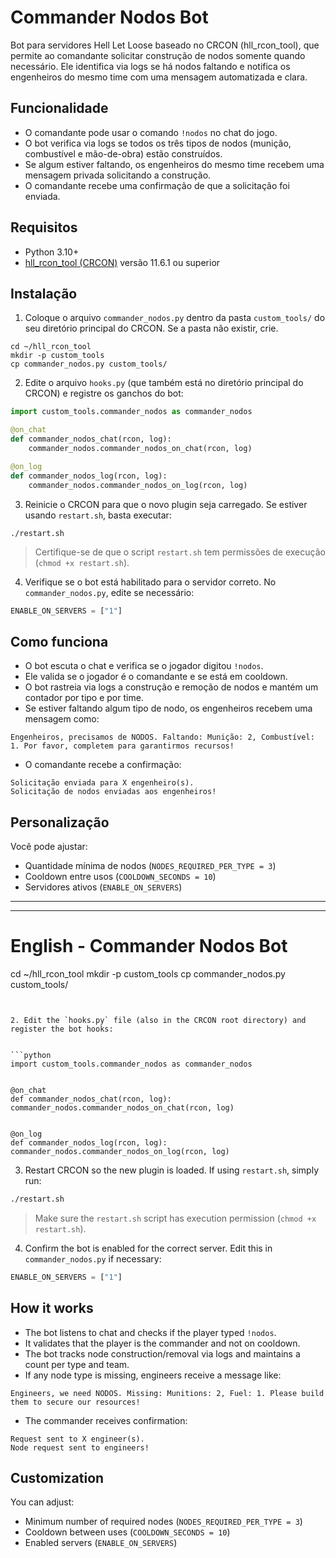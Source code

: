 # Commander Nodos Bot

Bot para servidores Hell Let Loose baseado no CRCON (hll_rcon_tool), que permite ao comandante solicitar construção de nodos somente quando necessário. Ele identifica via logs se há nodos faltando e notifica os engenheiros do mesmo time com uma mensagem automatizada e clara.

## Funcionalidade
- O comandante pode usar o comando `!nodos` no chat do jogo.
- O bot verifica via logs se todos os três tipos de nodos (munição, combustível e mão-de-obra) estão construídos.
- Se algum estiver faltando, os engenheiros do mesmo time recebem uma mensagem privada solicitando a construção.
- O comandante recebe uma confirmação de que a solicitação foi enviada.

## Requisitos
- Python 3.10+
- [hll_rcon_tool (CRCON)](https://github.com/MarechJ/hll_rcon_tool) versão 11.6.1 ou superior

## Instalação
1. Coloque o arquivo `commander_nodos.py` dentro da pasta `custom_tools/` do seu diretório principal do CRCON. Se a pasta não existir, crie.

```
cd ~/hll_rcon_tool
mkdir -p custom_tools
cp commander_nodos.py custom_tools/
```

2. Edite o arquivo `hooks.py` (que também está no diretório principal do CRCON) e registre os ganchos do bot:

```python
import custom_tools.commander_nodos as commander_nodos

@on_chat
def commander_nodos_chat(rcon, log):
    commander_nodos.commander_nodos_on_chat(rcon, log)

@on_log
def commander_nodos_log(rcon, log):
    commander_nodos.commander_nodos_on_log(rcon, log)
```

3. Reinicie o CRCON para que o novo plugin seja carregado. Se estiver usando `restart.sh`, basta executar:

```
./restart.sh
```

> Certifique-se de que o script `restart.sh` tem permissões de execução (`chmod +x restart.sh`).

4. Verifique se o bot está habilitado para o servidor correto.
No `commander_nodos.py`, edite se necessário:
```python
ENABLE_ON_SERVERS = ["1"]
```

## Como funciona
- O bot escuta o chat e verifica se o jogador digitou `!nodos`.
- Ele valida se o jogador é o comandante e se está em cooldown.
- O bot rastreia via logs a construção e remoção de nodos e mantém um contador por tipo e por time.
- Se estiver faltando algum tipo de nodo, os engenheiros recebem uma mensagem como:

```
Engenheiros, precisamos de NODOS. Faltando: Munição: 2, Combustível: 1. Por favor, completem para garantirmos recursos!
```

- O comandante recebe a confirmação:
```
Solicitação enviada para X engenheiro(s).
Solicitação de nodos enviadas aos engenheiros!
```

## Personalização
Você pode ajustar:
- Quantidade mínima de nodos (`NODES_REQUIRED_PER_TYPE = 3`)
- Cooldown entre usos (`COOLDOWN_SECONDS = 10`)
- Servidores ativos (`ENABLE_ON_SERVERS`)

---------------------------------------------------------------------------------
---------------------------------------------------------------------------------
# English - Commander Nodos Bot
cd ~/hll_rcon_tool
mkdir -p custom_tools
cp commander_nodos.py custom_tools/
```


2. Edit the `hooks.py` file (also in the CRCON root directory) and register the bot hooks:


```python
import custom_tools.commander_nodos as commander_nodos


@on_chat
def commander_nodos_chat(rcon, log):
commander_nodos.commander_nodos_on_chat(rcon, log)


@on_log
def commander_nodos_log(rcon, log):
commander_nodos.commander_nodos_on_log(rcon, log)
```


3. Restart CRCON so the new plugin is loaded. If using `restart.sh`, simply run:


```bash
./restart.sh
```


> Make sure the `restart.sh` script has execution permission (`chmod +x restart.sh`).


4. Confirm the bot is enabled for the correct server.
Edit this in `commander_nodos.py` if necessary:
```python
ENABLE_ON_SERVERS = ["1"]
```


## How it works
- The bot listens to chat and checks if the player typed `!nodos`.
- It validates that the player is the commander and not on cooldown.
- The bot tracks node construction/removal via logs and maintains a count per type and team.
- If any node type is missing, engineers receive a message like:


```
Engineers, we need NODOS. Missing: Munitions: 2, Fuel: 1. Please build them to secure our resources!
```


- The commander receives confirmation:
```
Request sent to X engineer(s).
Node request sent to engineers!
```


## Customization
You can adjust:
- Minimum number of required nodes (`NODES_REQUIRED_PER_TYPE = 3`)
- Cooldown between uses (`COOLDOWN_SECONDS = 10`)
- Enabled servers (`ENABLE_ON_SERVERS`)

